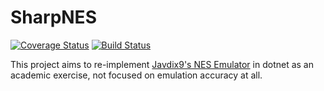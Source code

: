 # SharpNES
[![Coverage Status](https://coveralls.io/repos/github/Machinarius/SharpNES/badge.svg)](https://coveralls.io/github/Machinarius/SharpNES)
[![Build Status](https://travis-ci.org/Machinarius/SharpNES.svg?branch=master)](https://travis-ci.org/Machinarius/SharpNES)

This project aims to re-implement [Javdix9's NES Emulator](https://github.com/OneLoneCoder/olcNES) in dotnet as an academic exercise, not focused on emulation accuracy at all.
